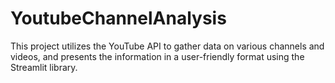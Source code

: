 # YoutubeChannelAnalysis
This project utilizes the YouTube API to gather data on various channels and videos, and presents the information in a user-friendly format using the Streamlit library.
